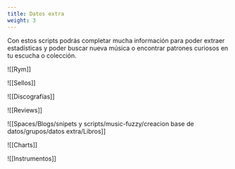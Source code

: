 ```yaml
---
title: Datos extra
weight: 3
---
```


Con estos scripts podrás completar mucha información para poder extraer estadísticas y poder buscar nueva música o encontrar patrones curiosos en tu escucha o colección.

![[Rym]]

![[Sellos]]

![[Discografías]]

![[Reviews]]

![[Spaces/Blogs/snipets y scripts/music-fuzzy/creacion base de datos/grupos/datos extra/Libros]]

![[Charts]]

![[Instrumentos]]